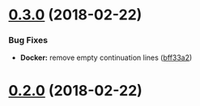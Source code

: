 <a name="0.3.0"></a>
# [0.3.0](https://github.com/youdowell/docker-ci-helm/compare/v0.2.0...v0.3.0) (2018-02-22)


### Bug Fixes

* **Docker:** remove empty continuation lines ([bff33a2](https://github.com/youdowell/docker-ci-helm/commit/bff33a2))



<a name="0.2.0"></a>
# [0.2.0](https://github.com/youdowell/docker-ci-helm/compare/v0.1.0...v0.2.0) (2018-02-22)




